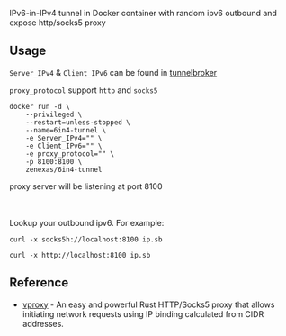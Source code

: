 
IPv6-in-IPv4 tunnel in Docker container with random ipv6 outbound and expose http/socks5 proxy

## Usage
`Server_IPv4` & `Client_IPv6` can be found in [tunnelbroker](https://tunnelbroker.net/)

`proxy_protocol` support `http` and `socks5`
```
docker run -d \
    --privileged \
    --restart=unless-stopped \
    --name=6in4-tunnel \
    -e Server_IPv4="" \
    -e Client_IPv6="" \
    -e proxy_protocol="" \
    -p 8100:8100 \
    zenexas/6in4-tunnel
```
proxy server will be listening at port 8100

<br/><br/>
Lookup your outbound ipv6. For example:
````
curl -x socks5h://localhost:8100 ip.sb
````
````
curl -x http://localhost:8100 ip.sb
````

## Reference
- [vproxy](https://github.com/0x676e67/vproxy) - An easy and powerful Rust HTTP/Socks5 proxy that allows initiating network requests using IP binding calculated from CIDR addresses.
